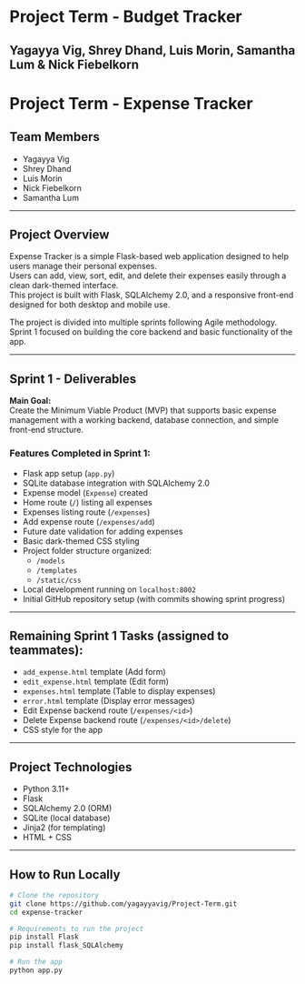 # Project Term - Budget Tracker
## Yagayya Vig, Shrey Dhand, Luis Morin, Samantha Lum & Nick Fiebelkorn

 
# Project Term - Expense Tracker

## Team Members
- Yagayya Vig
- Shrey Dhand
- Luis Morin
- Nick Fiebelkorn
- Samantha Lum

---

## Project Overview

Expense Tracker is a simple Flask-based web application designed to help users manage their personal expenses.  
Users can add, view, sort, edit, and delete their expenses easily through a clean dark-themed interface.  
This project is built with Flask, SQLAlchemy 2.0, and a responsive front-end designed for both desktop and mobile use.

The project is divided into multiple sprints following Agile methodology.  
Sprint 1 focused on building the core backend and basic functionality of the app.

---

## Sprint 1 - Deliverables

**Main Goal:**  
Create the Minimum Viable Product (MVP) that supports basic expense management with a working backend, database connection, and simple front-end structure.

### Features Completed in Sprint 1:

- Flask app setup (`app.py`)
- SQLite database integration with SQLAlchemy 2.0
- Expense model (`Expense`) created
- Home route (`/`) listing all expenses
- Expenses listing route (`/expenses`)
- Add expense route (`/expenses/add`)
- Future date validation for adding expenses
- Basic dark-themed CSS styling
- Project folder structure organized:
  - `/models`
  - `/templates`
  - `/static/css`
- Local development running on `localhost:8002`
- Initial GitHub repository setup (with commits showing sprint progress)

---

## Remaining Sprint 1 Tasks (assigned to teammates):

- `add_expense.html` template (Add form) 
- `edit_expense.html` template (Edit form) 
- `expenses.html` template (Table to display expenses)
- `error.html` template (Display error messages)
- Edit Expense backend route (`/expenses/<id>`)
- Delete Expense backend route (`/expenses/<id>/delete`)
- CSS style for the app 
---

## Project Technologies

- Python 3.11+
- Flask
- SQLAlchemy 2.0 (ORM)
- SQLite (local database)
- Jinja2 (for templating)
- HTML + CSS 

---

## How to Run Locally

```bash
# Clone the repository
git clone https://github.com/yagayyavig/Project-Term.git
cd expense-tracker

# Requirements to run the project 
pip install Flask 
pip install flask_SQLAlchemy

# Run the app
python app.py
```
